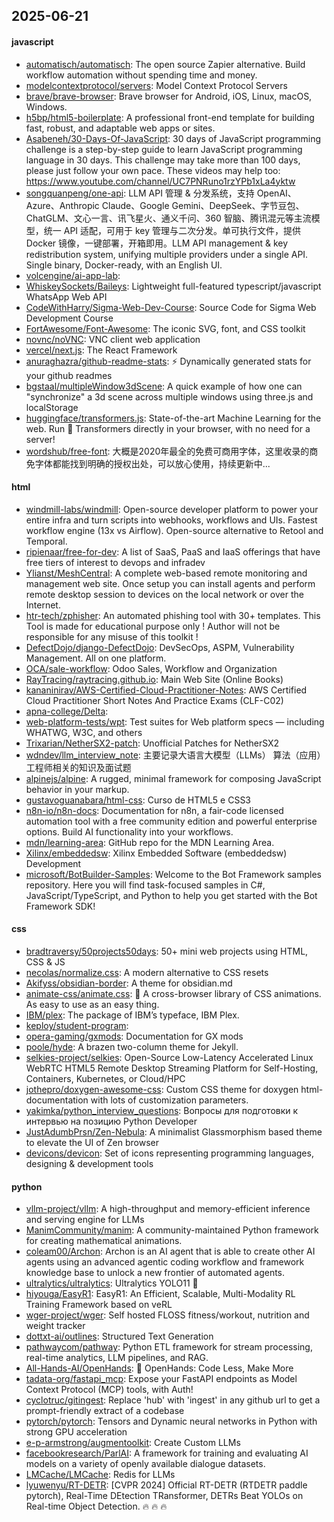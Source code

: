 ## 2025-06-21

#### javascript
* [automatisch/automatisch](https://github.com/automatisch/automatisch): The open source Zapier alternative. Build workflow automation without spending time and money.
* [modelcontextprotocol/servers](https://github.com/modelcontextprotocol/servers): Model Context Protocol Servers
* [brave/brave-browser](https://github.com/brave/brave-browser): Brave browser for Android, iOS, Linux, macOS, Windows.
* [h5bp/html5-boilerplate](https://github.com/h5bp/html5-boilerplate): A professional front-end template for building fast, robust, and adaptable web apps or sites.
* [Asabeneh/30-Days-Of-JavaScript](https://github.com/Asabeneh/30-Days-Of-JavaScript): 30 days of JavaScript programming challenge is a step-by-step guide to learn JavaScript programming language in 30 days. This challenge may take more than 100 days, please just follow your own pace. These videos may help too: https://www.youtube.com/channel/UC7PNRuno1rzYPb1xLa4yktw
* [songquanpeng/one-api](https://github.com/songquanpeng/one-api): LLM API 管理 & 分发系统，支持 OpenAI、Azure、Anthropic Claude、Google Gemini、DeepSeek、字节豆包、ChatGLM、文心一言、讯飞星火、通义千问、360 智脑、腾讯混元等主流模型，统一 API 适配，可用于 key 管理与二次分发。单可执行文件，提供 Docker 镜像，一键部署，开箱即用。LLM API management & key redistribution system, unifying multiple providers under a single API. Single binary, Docker-ready, with an English UI.
* [volcengine/ai-app-lab](https://github.com/volcengine/ai-app-lab): 
* [WhiskeySockets/Baileys](https://github.com/WhiskeySockets/Baileys): Lightweight full-featured typescript/javascript WhatsApp Web API
* [CodeWithHarry/Sigma-Web-Dev-Course](https://github.com/CodeWithHarry/Sigma-Web-Dev-Course): Source Code for Sigma Web Development Course
* [FortAwesome/Font-Awesome](https://github.com/FortAwesome/Font-Awesome): The iconic SVG, font, and CSS toolkit
* [novnc/noVNC](https://github.com/novnc/noVNC): VNC client web application
* [vercel/next.js](https://github.com/vercel/next.js): The React Framework
* [anuraghazra/github-readme-stats](https://github.com/anuraghazra/github-readme-stats): ⚡ Dynamically generated stats for your github readmes
* [bgstaal/multipleWindow3dScene](https://github.com/bgstaal/multipleWindow3dScene): A quick example of how one can "synchronize" a 3d scene across multiple windows using three.js and localStorage
* [huggingface/transformers.js](https://github.com/huggingface/transformers.js): State-of-the-art Machine Learning for the web. Run 🤗 Transformers directly in your browser, with no need for a server!
* [wordshub/free-font](https://github.com/wordshub/free-font): 大概是2020年最全的免费可商用字体，这里收录的商免字体都能找到明确的授权出处，可以放心使用，持续更新中...

#### html
* [windmill-labs/windmill](https://github.com/windmill-labs/windmill): Open-source developer platform to power your entire infra and turn scripts into webhooks, workflows and UIs. Fastest workflow engine (13x vs Airflow). Open-source alternative to Retool and Temporal.
* [ripienaar/free-for-dev](https://github.com/ripienaar/free-for-dev): A list of SaaS, PaaS and IaaS offerings that have free tiers of interest to devops and infradev
* [Ylianst/MeshCentral](https://github.com/Ylianst/MeshCentral): A complete web-based remote monitoring and management web site. Once setup you can install agents and perform remote desktop session to devices on the local network or over the Internet.
* [htr-tech/zphisher](https://github.com/htr-tech/zphisher): An automated phishing tool with 30+ templates. This Tool is made for educational purpose only ! Author will not be responsible for any misuse of this toolkit !
* [DefectDojo/django-DefectDojo](https://github.com/DefectDojo/django-DefectDojo): DevSecOps, ASPM, Vulnerability Management. All on one platform.
* [OCA/sale-workflow](https://github.com/OCA/sale-workflow): Odoo Sales, Workflow and Organization
* [RayTracing/raytracing.github.io](https://github.com/RayTracing/raytracing.github.io): Main Web Site (Online Books)
* [kananinirav/AWS-Certified-Cloud-Practitioner-Notes](https://github.com/kananinirav/AWS-Certified-Cloud-Practitioner-Notes): AWS Certified Cloud Practitioner Short Notes And Practice Exams (CLF-C02)
* [apna-college/Delta](https://github.com/apna-college/Delta): 
* [web-platform-tests/wpt](https://github.com/web-platform-tests/wpt): Test suites for Web platform specs — including WHATWG, W3C, and others
* [Trixarian/NetherSX2-patch](https://github.com/Trixarian/NetherSX2-patch): Unofficial Patches for NetherSX2
* [wdndev/llm_interview_note](https://github.com/wdndev/llm_interview_note): 主要记录大语言大模型（LLMs） 算法（应用）工程师相关的知识及面试题
* [alpinejs/alpine](https://github.com/alpinejs/alpine): A rugged, minimal framework for composing JavaScript behavior in your markup.
* [gustavoguanabara/html-css](https://github.com/gustavoguanabara/html-css): Curso de HTML5 e CSS3
* [n8n-io/n8n-docs](https://github.com/n8n-io/n8n-docs): Documentation for n8n, a fair-code licensed automation tool with a free community edition and powerful enterprise options. Build AI functionality into your workflows.
* [mdn/learning-area](https://github.com/mdn/learning-area): GitHub repo for the MDN Learning Area.
* [Xilinx/embeddedsw](https://github.com/Xilinx/embeddedsw): Xilinx Embedded Software (embeddedsw) Development
* [microsoft/BotBuilder-Samples](https://github.com/microsoft/BotBuilder-Samples): Welcome to the Bot Framework samples repository. Here you will find task-focused samples in C#, JavaScript/TypeScript, and Python to help you get started with the Bot Framework SDK!

#### css
* [bradtraversy/50projects50days](https://github.com/bradtraversy/50projects50days): 50+ mini web projects using HTML, CSS & JS
* [necolas/normalize.css](https://github.com/necolas/normalize.css): A modern alternative to CSS resets
* [Akifyss/obsidian-border](https://github.com/Akifyss/obsidian-border): A theme for obsidian.md
* [animate-css/animate.css](https://github.com/animate-css/animate.css): 🍿 A cross-browser library of CSS animations. As easy to use as an easy thing.
* [IBM/plex](https://github.com/IBM/plex): The package of IBM’s typeface, IBM Plex.
* [keploy/student-program](https://github.com/keploy/student-program): 
* [opera-gaming/gxmods](https://github.com/opera-gaming/gxmods): Documentation for GX mods
* [poole/hyde](https://github.com/poole/hyde): A brazen two-column theme for Jekyll.
* [selkies-project/selkies](https://github.com/selkies-project/selkies): Open-Source Low-Latency Accelerated Linux WebRTC HTML5 Remote Desktop Streaming Platform for Self-Hosting, Containers, Kubernetes, or Cloud/HPC
* [jothepro/doxygen-awesome-css](https://github.com/jothepro/doxygen-awesome-css): Custom CSS theme for doxygen html-documentation with lots of customization parameters.
* [yakimka/python_interview_questions](https://github.com/yakimka/python_interview_questions): Вопросы для подготовки к интервью на позицию Python Developer
* [JustAdumbPrsn/Zen-Nebula](https://github.com/JustAdumbPrsn/Zen-Nebula): A minimalist Glassmorphism based theme to elevate the UI of Zen browser
* [devicons/devicon](https://github.com/devicons/devicon): Set of icons representing programming languages, designing & development tools

#### python
* [vllm-project/vllm](https://github.com/vllm-project/vllm): A high-throughput and memory-efficient inference and serving engine for LLMs
* [ManimCommunity/manim](https://github.com/ManimCommunity/manim): A community-maintained Python framework for creating mathematical animations.
* [coleam00/Archon](https://github.com/coleam00/Archon): Archon is an AI agent that is able to create other AI agents using an advanced agentic coding workflow and framework knowledge base to unlock a new frontier of automated agents.
* [ultralytics/ultralytics](https://github.com/ultralytics/ultralytics): Ultralytics YOLO11 🚀
* [hiyouga/EasyR1](https://github.com/hiyouga/EasyR1): EasyR1: An Efficient, Scalable, Multi-Modality RL Training Framework based on veRL
* [wger-project/wger](https://github.com/wger-project/wger): Self hosted FLOSS fitness/workout, nutrition and weight tracker
* [dottxt-ai/outlines](https://github.com/dottxt-ai/outlines): Structured Text Generation
* [pathwaycom/pathway](https://github.com/pathwaycom/pathway): Python ETL framework for stream processing, real-time analytics, LLM pipelines, and RAG.
* [All-Hands-AI/OpenHands](https://github.com/All-Hands-AI/OpenHands): 🙌 OpenHands: Code Less, Make More
* [tadata-org/fastapi_mcp](https://github.com/tadata-org/fastapi_mcp): Expose your FastAPI endpoints as Model Context Protocol (MCP) tools, with Auth!
* [cyclotruc/gitingest](https://github.com/cyclotruc/gitingest): Replace 'hub' with 'ingest' in any github url to get a prompt-friendly extract of a codebase
* [pytorch/pytorch](https://github.com/pytorch/pytorch): Tensors and Dynamic neural networks in Python with strong GPU acceleration
* [e-p-armstrong/augmentoolkit](https://github.com/e-p-armstrong/augmentoolkit): Create Custom LLMs
* [facebookresearch/ParlAI](https://github.com/facebookresearch/ParlAI): A framework for training and evaluating AI models on a variety of openly available dialogue datasets.
* [LMCache/LMCache](https://github.com/LMCache/LMCache): Redis for LLMs
* [lyuwenyu/RT-DETR](https://github.com/lyuwenyu/RT-DETR): [CVPR 2024] Official RT-DETR (RTDETR paddle pytorch), Real-Time DEtection TRansformer, DETRs Beat YOLOs on Real-time Object Detection. 🔥 🔥 🔥
